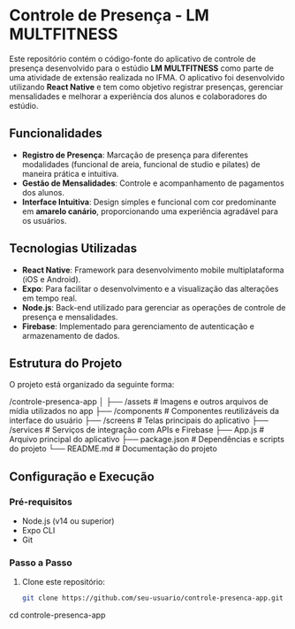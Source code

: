 # Controle de Presença - LM MULTFITNESS

Este repositório contém o código-fonte do aplicativo de controle de presença desenvolvido para o estúdio **LM MULTFITNESS** como parte de uma atividade de extensão realizada no IFMA. O aplicativo foi desenvolvido utilizando **React Native** e tem como objetivo registrar presenças, gerenciar mensalidades e melhorar a experiência dos alunos e colaboradores do estúdio.

## Funcionalidades

- **Registro de Presença**: Marcação de presença para diferentes modalidades (funcional de areia, funcional de studio e pilates) de maneira prática e intuitiva.
- **Gestão de Mensalidades**: Controle e acompanhamento de pagamentos dos alunos.
- **Interface Intuitiva**: Design simples e funcional com cor predominante em **amarelo canário**, proporcionando uma experiência agradável para os usuários.

## Tecnologias Utilizadas

- **React Native**: Framework para desenvolvimento mobile multiplataforma (iOS e Android).
- **Expo**: Para facilitar o desenvolvimento e a visualização das alterações em tempo real.
- **Node.js**: Back-end utilizado para gerenciar as operações de controle de presença e mensalidades.
- **Firebase**: Implementado para gerenciamento de autenticação e armazenamento de dados.

## Estrutura do Projeto

O projeto está organizado da seguinte forma:

/controle-presenca-app
│
├── /assets          # Imagens e outros arquivos de mídia utilizados no app
├── /components      # Componentes reutilizáveis da interface do usuário
├── /screens         # Telas principais do aplicativo
├── /services        # Serviços de integração com APIs e Firebase
├── App.js           # Arquivo principal do aplicativo
├── package.json     # Dependências e scripts do projeto
└── README.md        # Documentação do projeto


## Configuração e Execução

### Pré-requisitos

- Node.js (v14 ou superior)
- Expo CLI
- Git

### Passo a Passo

1. Clone este repositório:
   ```bash
   git clone https://github.com/seu-usuario/controle-presenca-app.git

cd controle-presenca-app
